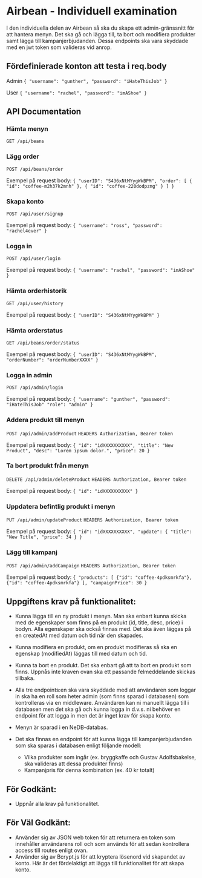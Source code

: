 # Airbean - Individuell examination

I den individuella delen av Airbean så ska du skapa ett admin-gränssnitt för att hantera menyn. Det ska gå och lägga till, ta bort och modifiera produkter samt lägga till kampanjerbjudanden.
Dessa endpoints ska vara skyddade med en jwt token som valideras vid anrop.

## Fördefinierade konton att testa i req.body

Admin
`{
	"username": "gunther",
	"password": "iHateThisJob"
}`

User
`{
	"username": "rachel",
	"password": "imAShoe"
}`

## API Documentation

### Hämta menyn
` GET /api/beans `

### Lägg order
` POST /api/beans/order `

Exempel på request body:
`{
	"userID": "S436xNtMYygWkBPM",
	"order": [
		{
			"id": "coffee-m2h37k2mnh"
		},
		{
			"id": "coffee-220dodpzmg"
		}
	]
}`

### Skapa konto
` POST /api/user/signup `

Exempel på request body:
`{
	"username": "ross",
	"password": "rachel4ever"
}`

### Logga in
` POST /api/user/login `

Exempel på request body:
`{
	"username": "rachel",
	"password": "imAShoe"
}`

### Hämta orderhistorik
` GET /api/user/history `

Exempel på request body:
`{
	"userID": "S436xNtMYygWkBPM"
}`

### Hämta orderstatus
` GET /api/beans/order/status `

Exempel på request body:
`{
	"userID": "S436xNtMYygWkBPM",
	"orderNumber": "orderNumberXXXX"
}`

### Logga in admin
` POST /api/admin/login `

Exempel på request body:
`{
	"username": "gunther",
	"password": "iHateThisJob"
	"role": "admin"
}`

### Addera produkt till menyn
` POST /api/admin/addProduct `
` HEADERS Authorization, Bearer token `

Exempel på request body:
`{
	"id": "idXXXXXXXXXX",
	"title": "New Product",
	"desc": "Lorem ipsum dolor.",
	"price": 20
}`

### Ta bort produkt från menyn
` DELETE /api/admin/deleteProduct `
` HEADERS Authorization, Bearer token `

Exempel på request body:
`{
	"id": "idXXXXXXXXXX"
}`

### Uppdatera befintlig produkt i menyn
` PUT /api/admin/updateProduct `
` HEADERS Authorization, Bearer token `

Exempel på request body:
`{
	"id": "idXXXXXXXXXX",
	"update": {
		"title": "New Title",
		"price": 34
	}
}`

### Lägg till kampanj 
` POST /api/admin/addCampaign `
` HEADERS Authorization, Bearer token `

Exempel på request body:
`{
	"products": [
		{"id": "coffee-4pdksmrkfa"},
		{"id": "coffee-4pdksmrkfa"}
	],
	"campaignPrice": 30
}`

## Uppgiftens krav på funktionalitet:
* Kunna lägga till en ny produkt i menyn. Man ska enbart kunna skicka med de egenskaper som finns på en produkt (id, title, desc, price) i bodyn. Alla egenskaper ska också finnas med. Det ska även läggas på en createdAt med datum och tid när den skapades.
* Kunna modifiera en produkt, om en produkt modifieras så ska en egenskap (modifiedAt) läggas till med datum och tid.
* Kunna ta bort en produkt. Det ska enbart gå att ta bort en produkt som finns.
Uppnås inte kraven ovan ska ett passande felmeddelande skickas tillbaka.

* Alla tre endpoints:en ska vara skyddade med att användaren som loggar in ska ha en roll som heter admin (som finns sparad i databasen) som kontrolleras via en middleware. Användaren kan ni manuellt lägga till i databasen men det ska gå och kunna logga in d.v.s. ni behöver en endpoint för att logga in men det är inget krav för skapa konto.
* Menyn är sparad i en NeDB-databas.
* Det ska finnas en endpoint för att kunna lägga till kampanjerbjudanden som ska sparas i databasen enligt följande modell:
	- Vilka produkter som ingår (ex. bryggkaffe och Gustav Adolfsbakelse, ska valideras att dessa produkter finns)
	- Kampanjpris för denna kombination (ex. 40 kr totalt)

## För Godkänt:
* Uppnår alla krav på funktionalitet.

## För Väl Godkänt:
* Använder sig av JSON web token för att returnera en token som innehåller användarens roll och som används för att sedan kontrollera access till routes enligt ovan.
* Använder sig av Bcrypt.js för att kryptera lösenord vid skapandet av konto. Här är det fördelaktigt att lägga till funktionalitet för att skapa konto.
